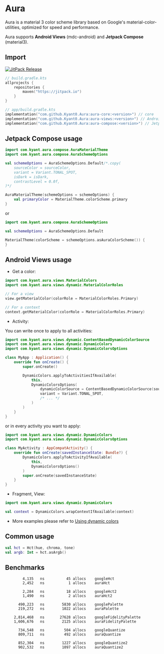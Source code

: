 # Aura

Aura is a material 3 color scheme library based on Google's material-color-utilities,
optimized for speed and performance.

Aura supports **Android Views** (mdc-android) and **Jetpack Compose** (material3).

## Import

[![JitPack Release](https://jitpack.io/v/Kyant0/aura.svg)](https://jitpack.io/#Kyant0/Aura)

```kotlin
// build.gradle.kts
allprojects {
    repositories {
        maven("https://jitpack.io")
    }
}

// app/build.gradle.kts
implementation("com.github.Kyant0.Aura:aura-core:<version>") // core
implementation("com.github.Kyant0.Aura:aura-views:<version>") // Android Views
implementation("com.github.Kyant0.Aura:aura-compose:<version>") // Jetpack Compose
```

## Jetpack Compose usage

```kotlin
import com.kyant.aura.compose.AuraMaterialTheme
import com.kyant.aura.compose.AuraSchemeOptions

val schemeOptions = AuraSchemeOptions.Default/*.copy(
    sourceColor = sourceColor,
    variant = Variant.TONAL_SPOT,
    isDark = isDark,
    contrastLevel = 0.0f,
)*/

AuraMaterialTheme(schemeOptions = schemeOptions) {
    val primaryColor = MaterialTheme.colorScheme.primary
}
```

or

```kotlin
import com.kyant.aura.compose.AuraSchemeOptions

val schemeOptions = AuraSchemeOptions.Default

MaterialTheme(colorScheme = schemeOptions.asAuraColorScheme()) {
}
```

## Android Views usage

* Get a color:

```kotlin
import com.kyant.aura.views.MaterialColors
import com.kyant.aura.views.dynamic.MaterialColorRoles

// For a view
view.getMaterialColor(colorRole = MaterialColorRoles.Primary)

// For a context
context.getMaterialColor(colorRole = MaterialColorRoles.Primary)
```

* Activity:

You can write once to apply to all activities:

```kotlin
import com.kyant.aura.views.dynamic.ContentBasedDynamicColorSource
import com.kyant.aura.views.dynamic.DynamicColors
import com.kyant.aura.views.dynamic.DynamicColorsOptions

class MyApp : Application() {
    override fun onCreate() {
        super.onCreate()

        DynamicColors.applyToActivitiesIfAvailable(
            this,
            DynamicColorsOptions(
                dynamicColorSource = ContentBasedDynamicColorSource(sourceColor),
                variant = Variant.TONAL_SPOT,
                /* ... */
            )
        )
    }
}
```

or in every activity you want to apply:

```kotlin
import com.kyant.aura.views.dynamic.DynamicColors
import com.kyant.aura.views.dynamic.DynamicColorsOptions

class MyActivity : AppCompatActivity() {
    override fun onCreate(savedInstanceState: Bundle?) {
        DynamicColors.applyToActivityIfAvailable(
            this,
            DynamicColorsOptions()
        )
        super.onCreate(savedInstanceState)
    }
}
```

* Fragment, View:

```kotlin
import com.kyant.aura.views.dynamic.DynamicColors

val context = DynamicColors.wrapContextIfAvailable(context)
```

* More examples please refer
  to [Using dynamic colors](https://github.com/material-components/material-components-android/blob/master/docs/theming/Color.md#using-dynamic-colors)

## Common usage

```kotlin
val hct = Hct(hue, chroma, tone)
val argb: Int = hct.asArgb()
```

## Benchmarks

```
        4,135   ns          45 allocs    googleHct
        2,452   ns           1 allocs    auraHct

        2,284   ns          18 allocs    googleHct2
        1,490   ns           2 allocs    auraHct2

      490,223   ns        5830 allocs    googlePalette
      219,272   ns        1022 allocs    auraPalette

    2,814,468   ns       27628 allocs    googleFidelityPalette
    1,606,676   ns        2125 allocs    auraFidelityPalette

      734,548   ns         504 allocs    googleQuantize
      809,711   ns         492 allocs    auraQuantize

      852,304   ns        1227 allocs    googleQuantize2
      902,532   ns        1097 allocs    auraQuantize2
```
